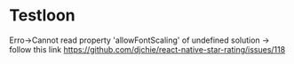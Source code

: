 # Testloon
Erro->Cannot read property 'allowFontScaling' of undefined 
solution -> follow this link
https://github.com/djchie/react-native-star-rating/issues/118